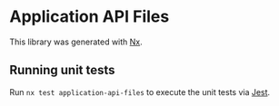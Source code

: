 # Application API Files

This library was generated with [Nx](https://nx.dev).

## Running unit tests

Run `nx test application-api-files` to execute the unit tests via [Jest](https://jestjs.io).
